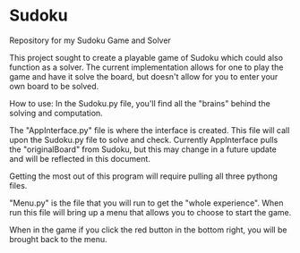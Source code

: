 # Sudoku
Repository for my Sudoku Game and Solver

This project sought to create a playable game of Sudoku which could also function as a solver.
The current implementation allows for one to play the game and have it solve the board, but doesn't allow for you to enter your own board to be solved.


How to use:
In the Sudoku.py file, you'll find all the "brains" behind the solving and computation.



The "AppInterface.py" file is where the interface is created. This file will call upon the Sudoku.py file to solve and check.
Currently AppInterface pulls the "originalBoard" from Sudoku, but this may change in a future update and will be reflected in this document.

Getting the most out of this program will require pulling all three pythong files.

"Menu.py" is the file that you will run to get the "whole experience".
When run this file will bring up a menu that allows you to choose to start the game.

When in the game if you click the red button in the bottom right, you will be brought back to the menu.
